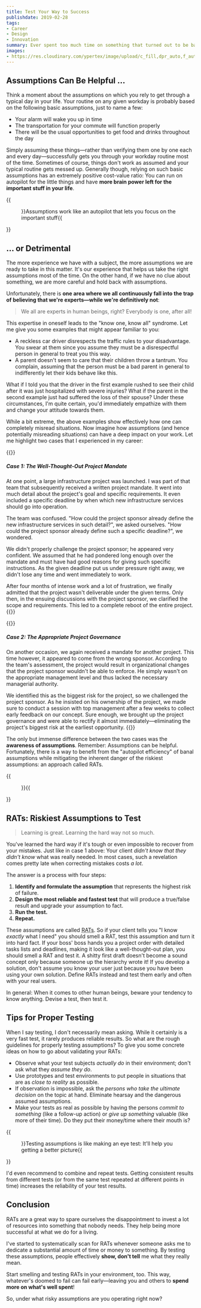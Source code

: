 ```yaml
---
title: Test Your Way to Success
publishdate: 2019-02-28
tags:
- Career
- Design
- Innovation
summary: Ever spent too much time on something that turned out to be based on the wrong assumptions? Here's how to make sure that you're investing your time correctly.
images:
- https://res.cloudinary.com/ypertex/image/upload/c_fill,dpr_auto,f_auto,g_auto,h_630,q_auto,w_1200/c3961fff-c70b-486e-b791-10b5b2376a75
---
```


## Assumptions Can Be Helpful ...

Think a moment about the assumptions on which you rely to get through a typical day in your life. Your routine on any given workday is probably based on the following basic assumptions, just to name a few:

* Your alarm will wake you up in time
* The transportation for your commute will function properly
* There will be the usual opportunities to get food and drinks throughout the day

Simply assuming these things—rather than verifying them one by one each and every day—successfully gets you through your workday routine most of the time. Sometimes of course, things don't work as assumed and your typical routine gets messed up. Generally though, relying on such basic assumptions has an extremely positive cost-value ratio: You can run on autopilot for the little things and have **more brain power left for the important stuff in your life**.

{{<figure src="c3961fff-c70b-486e-b791-10b5b2376a75">}}Assumptions work like an autopilot that lets you focus on the important stuff{{</figure>}}

## ... or Detrimental

The more experience we have with a subject, the more assumptions we are ready to take in this matter. It's our experience that helps us take the right assumptions most of the time. On the other hand, if we have no clue about something, we are more careful and hold back with assumptions.

Unfortunately, there is **one area where we all continuously fall into the trap of believing that we're experts—while we're definitively not**:

> We all are experts in human beings, right? Everybody is one, after all!

This expertise in oneself leads to the "know one, know all" syndrome. Let me give you some examples that might appear familiar to you:

* A reckless car driver disrespects the traffic rules to your disadvantage. You swear at them since you assume they must be a disrespectful person in general to treat you this way.
* A parent doesn't seem to care that their children throw a tantrum. You complain, assuming that the person must be a bad parent in general to indifferently let their kids behave like this.

What if I told you that the driver in the first example rushed to see their child after it was just hospitalized with severe injuries? What if the parent in the second example just had suffered the loss of their spouse? Under these circumstances, I'm quite certain, you'd immediately empathize with them and change your attitude towards them.

While a bit extreme, the above examples show effectively how one can completely misread situations. Now imagine how assumptions (and hence potentially misreading situations) can have a deep impact on your work. Let me highlight two cases that I experienced in my career:

{{<card>}}
##### Case 1: The Well-Thought-Out Project Mandate

At one point, a large infrastructure project was launched. I was part of that team that subsequently received a written project mandate. It went into much detail about the project's goal and specific requirements. It even included a specific deadline by when which new infrastructure services should go into operation.

The team was confused. "How could the project sponsor already define the new infrastructure services in such detail?", we asked ourselves. "How could the project sponsor already define such a specific deadline?", we wondered.

We didn't properly challenge the project sponsor; he appeared very confident. We assumed that he had pondered long enough over the mandate and must have had good reasons for giving such specific instructions. As the given deadline put us under pressure right away, we didn't lose any time and went immediately to work.

After four months of intense work and a lot of frustration, we finally admitted that the project wasn't deliverable under the given terms. Only then, in the ensuing discussions with the project sponsor, we clarified the scope and requirements. This led to a complete reboot of the entire project.
{{</card>}}

{{<card>}}
##### Case 2: The Appropriate Project Governance

On another occasion, we again received a mandate for another project. This time however, it appeared to come from the wrong sponsor. According to the team's assessment, the project would result in organizational changes that the project sponsor wouldn't be able to enforce. He simply wasn't on the appropriate management level and thus lacked the necessary managerial authority.

We identified this as the biggest risk for the project, so we challenged the project sponsor. As he insisted on his ownership of the project, we made sure to conduct a session with top management after a few weeks to collect early feedback on our concept. Sure enough, we brought up the project governance and were able to rectify it almost immediately—eliminating the project's biggest risk at the earliest opportunity.
{{</card>}}

The only but immense difference between the two cases was the **awareness of assumptions**. Remember: Assumptions can be helpful. Fortunately, there is a way to benefit from the "autopilot efficiency" of banal assumptions while mitigating the inherent danger of the riskiest assumptions: an approach called RATs.

{{<figure src="97f0842e-05fb-46a0-924f-3ea99def7cba">}}{{</figure>}}

## RATs: Riskiest Assumptions to Test

> Learning is great. Learning the hard way not so much.

You've learned the hard way if it's tough or even impossible to recover from your mistakes. Just like in case 1 above: Your client *didn't know that they didn't know* what was really needed. In most cases, such a revelation comes pretty late when correcting mistakes costs *a lot*.

The answer is a process with four steps:

1. **Identify and formulate the assumption** that represents the highest risk of failure.
2. **Design the most reliable and fastest test** that will produce a true/false result and upgrade your assumption to fact.
3. **Run the test.**
4. **Repeat.**

These assumptions are called <abbr title="Riskiest Assumptions to Test">RATs</abbr>. So if your client tells you "I know *exactly* what I need" you should smell a RAT, test this assumption and turn it into hard fact. If your boss' boss hands you a project order with detailed tasks lists and deadlines, making it look like a well-thought-out plan, you should smell a RAT and test it. A shitty first draft doesn't become a sound concept only because someone up the hierarchy wrote it! If you develop a solution, don't assume you know your user just because you have been using your own solution. Define RATs instead and test them early and often with your real users.

In general: When it comes to other human beings, beware your tendency to know anything. Devise a test, then test it.

## Tips for Proper Testing

When I say testing, I don't necessarily mean asking. While it certainly is a very fast test, it rarely produces reliable results. So what are the rough guidelines for properly testing assumptions? To give you some concrete ideas on how to go about validating your RATs:

* Observe what your test subjects *actually do* in their environment; don't ask what they *assume they do*.
* Use prototypes and test environments to put people in situations that are as *close to reality* as possible. 
* If observation is impossible, ask the *persons who take the ultimate decision* on the topic at hand. Eliminate hearsay and the dangerous assumed assumptions.
* Make your tests as real as possible by having the persons *commit to something* (like a follow-up action) or *give up something* valuable (like more of their time). Do they put their money/time where their mouth is?

{{<figure src="3d9b166b-a85c-4d49-8de3-5e984edba87d">}}Testing assumptions is like making an eye test: It'll help you getting a better picture{{</figure>}}

I'd even recommend to combine and repeat tests. Getting consistent results from different tests (or from the same test repeated at different points in time) increases the reliability of your test results. 

## Conclusion

RATs are a great way to spare ourselves the disappointment to invest a lot of resources into something that nobody needs. They help being more successful at what we do for a living.

I've started to systematically scan for RATs whenever someone asks me to dedicate a substantial amount of time or money to something. By testing these assumptions, people effectively **show, don't tell** me what they really mean.

Start smelling and testing RATs in your environment, too. This way, whatever's doomed to fail can fail early—leaving you and others to **spend more on what's well spent**!

So, under what risky assumptions are you operating right now?
